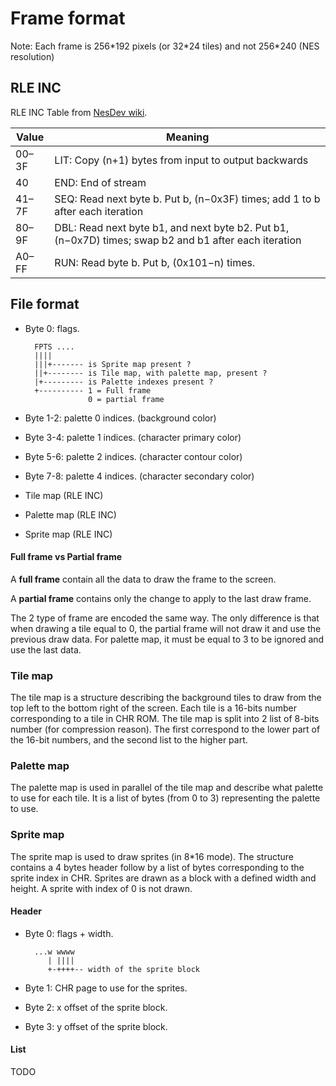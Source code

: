 # Frame format

Note: Each frame is 256\*192 pixels (or 32\*24 tiles) and not 256\*240 (NES resolution)

## RLE INC

RLE INC Table from [NesDev wiki](https://www.nesdev.org/wiki/Tile_compression#RLEINC).

|Value |                                    Meaning                                                          |
|------|-----------------------------------------------------------------------------------------------------|
|00–3F |LIT: Copy (n+1) bytes from input to output backwards                                                 |
|40    |END: End of stream                                                                                   |
|41–7F |SEQ: Read next byte b. Put b, (n−0x3F) times; add 1 to b after each iteration                        |
|80–9F |DBL: Read next byte b1, and next byte b2. Put b1, (n−0x7D) times; swap b2 and b1 after each iteration|
|A0–FF |RUN: Read byte b. Put b, (0x101−n) times.                                                            |

## File format

- Byte 0: flags.

        FPTS ....
        ||||
        |||+------- is Sprite map present ?
        ||+-------- is Tile map, with palette map, present ?
        |+--------- is Palette indexes present ?
        +---------- 1 = Full frame
                    0 = partial frame

- Byte 1-2: palette 0 indices. (background color)
- Byte 3-4: palette 1 indices. (character primary color)
- Byte 5-6: palette 2 indices. (character contour color)
- Byte 7-8: palette 4 indices. (character secondary color)
- Tile map (RLE INC)
- Palette map (RLE INC)
- Sprite map (RLE INC)

#### Full frame vs Partial frame

A **full frame** contain all the data to draw the frame to the screen.

A **partial frame** contains only the change to apply to the last draw frame.

The 2 type of frame are encoded the same way.
The only difference is that when drawing a tile equal to 0, the partial frame will not draw it and use the previous draw data.
For palette map, it must be equal to 3 to be ignored and use the last data.

### Tile map

The tile map is a structure describing the background tiles to draw from the top left to the bottom right of the screen.
Each tile is a 16-bits number corresponding to a tile in CHR ROM.
The tile map is split into 2 list of 8-bits number (for compression reason).
The first correspond to the lower part of the 16-bit numbers, and the second list to the higher part.

### Palette map

The palette map is used in parallel of the tile map and describe what palette to use for each tile.
It is a list of bytes (from 0 to 3) representing the palette to use.

### Sprite map

The sprite map is used to draw sprites (in 8*16 mode).
The structure contains a 4 bytes header follow by a list of bytes corresponding to the sprite index in CHR.
Sprites are drawn as a block with a defined width and height.
A sprite with index of 0 is not drawn.

#### Header

- Byte 0: flags + width.

        ...w wwww
           | ||||
           +-++++-- width of the sprite block

- Byte 1: CHR page to use for the sprites.
- Byte 2: x offset of the sprite block.
- Byte 3: y offset of the sprite block.

#### List

TODO
